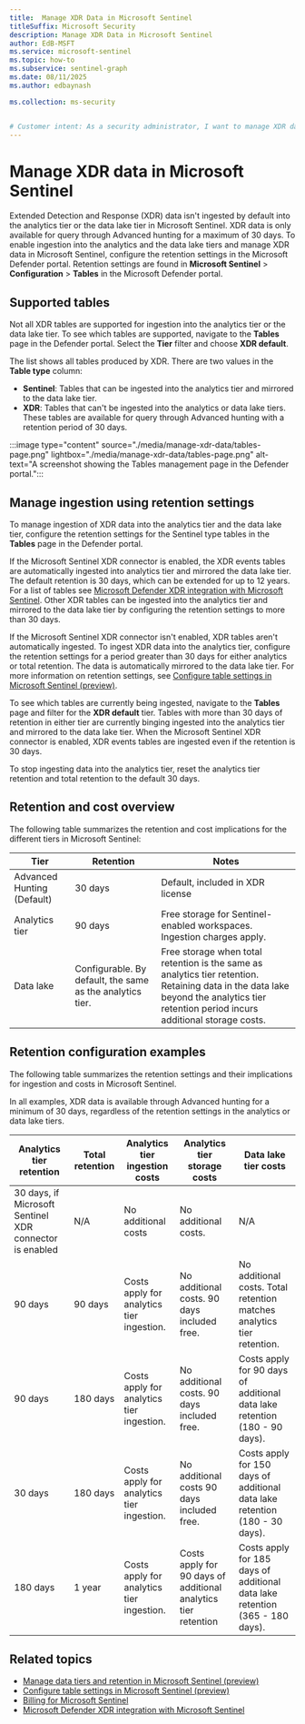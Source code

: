 ```yaml
---  
title:  Manage XDR Data in Microsoft Sentinel
titleSuffix: Microsoft Security  
description: Manage XDR Data in Microsoft Sentinel
author: EdB-MSFT  
ms.service: microsoft-sentinel  
ms.topic: how-to
ms.subservice: sentinel-graph
ms.date: 08/11/2025
ms.author: edbaynash  

ms.collection: ms-security  


# Customer intent: As a security administrator, I want to manage XDR data in Microsoft Sentinel, so that I can ensure relevant data is available for investigation and analysis.
---  
```

 


# Manage XDR data in Microsoft Sentinel

Extended Detection and Response (XDR) data isn't ingested by default into the analytics tier or the data lake tier in Microsoft Sentinel. XDR data is only available for query through Advanced hunting for a maximum of 30 days. To enable ingestion into the analytics and the data lake tiers and manage XDR data in Microsoft Sentinel, configure the retention settings in the Microsoft Defender portal. Retention settings are found in  **Microsoft Sentinel** > **Configuration** > **Tables** in the Microsoft Defender portal.

## Supported tables

Not all XDR tables are supported for ingestion into the analytics tier or the data lake tier. To see which tables are supported, navigate to the **Tables** page in the Defender portal. Select the **Tier** filter and choose **XDR default**.

The list shows all tables produced by XDR. There are two values in the **Table type** column:
+ **Sentinel**: Tables that can be ingested into the analytics tier and mirrored to the data lake tier.
+ **XDR**: Tables that can't be ingested into the analytics or data lake tiers. These tables are available for query through Advanced hunting with a retention period of 30 days.

:::image type="content" source="./media/manage-xdr-data/tables-page.png" lightbox="./media/manage-xdr-data/tables-page.png" alt-text="A screenshot showing the Tables management page in the Defender portal.":::

## Manage ingestion using retention settings

To manage ingestion of XDR data into the analytics tier and the data lake tier, configure the retention settings for the Sentinel type tables in the **Tables** page in the Defender portal. 

If the Microsoft Sentinel XDR connector is enabled, the XDR events tables are automatically ingested into analytics tier and mirrored the data lake tier. The default retention is 30 days, which can be extended for up to 12 years. For a list of tables see [Microsoft Defender XDR integration with Microsoft Sentinel](../connect-microsoft-365-defender.md?tabs=MDE#connect-events). Other XDR tables can be ingested into the analytics tier and mirrored to the data lake tier by configuring the retention settings to more than 30 days.

If the Microsoft Sentinel XDR connector isn't enabled, XDR tables aren't automatically ingested. To ingest XDR data into the analytics tier, configure the retention settings for a period greater than 30 days for either analytics or total retention. The data is automatically mirrored to the data lake tier.  For more information on retention settings, see [Configure table settings in Microsoft Sentinel (preview)](../manage-table-tiers-retention.md).

To see which tables are currently being ingested, navigate to the **Tables** page and filter for the **XDR default** tier. Tables with more than 30 days of retention in either tier are currently binging ingested into the analytics tier and mirrored to the data lake tier. When the Microsoft Sentinel XDR connector is enabled, XDR events tables are ingested even if the retention is 30 days.

To stop ingesting data into the analytics tier, reset the analytics tier retention and total retention to the default 30 days.

## Retention and cost overview

The following table summarizes the retention and cost implications for the different tiers in Microsoft Sentinel:

|Tier|	Retention| Notes|
|---|---|---|
|Advanced Hunting (Default)|	30 days	| Default,  included in XDR license|
|Analytics tier | 90 days | Free storage for Sentinel-enabled workspaces. Ingestion charges apply.|
|Data lake	| Configurable. By default, the same as the analytics tier. | Free storage when total retention is the same as analytics tier retention. Retaining data in the data lake beyond the analytics tier retention period incurs additional storage costs.|




## Retention configuration examples

The following table summarizes the retention settings and their implications for ingestion and costs in Microsoft Sentinel.

In all examples, XDR data is available through Advanced hunting for a minimum of 30 days, regardless of the retention settings in the analytics or data lake tiers.

 Analytics tier retention | Total retention |  Analytics tier ingestion costs| Analytics tier storage costs | Data lake tier costs |
|---|---|---|---|---|
| 30 days, if Microsoft Sentinel XDR connector is enabled | N/A | No additional costs | No additional costs. | N/A |
| 90 days | 90 days | Costs apply for analytics tier ingestion. | No additional costs. 90 days included free. | No additional costs. Total retention matches analytics tier retention.|
| 90 days | 180 days | Costs apply for analytics tier ingestion. | No additional costs. 90 days included free. | Costs apply for 90 days of additional data lake retention (180 - 90 days). |
| 30 days | 180 days | Costs apply for analytics tier ingestion. | No additional costs 90 days included free. | Costs apply for 150 days of additional data lake retention (180 - 30 days).|
| 180 days | 1 year | Costs apply for analytics tier ingestion. | Costs apply for 90 days of additional analytics tier retention | Costs apply for 185 days of additional data lake retention (365 - 180 days). |

## Related topics    

- [Manage data tiers and retention in Microsoft Sentinel (preview)](../manage-data-overview.md)
- [Configure table settings in Microsoft Sentinel (preview)](../manage-table-tiers-retention.md)
- [Billing for Microsoft Sentinel](../billing.md)
- [Microsoft Defender XDR integration with Microsoft Sentinel](../connect-microsoft-365-defender.md?tabs=MDE#connect-events)
